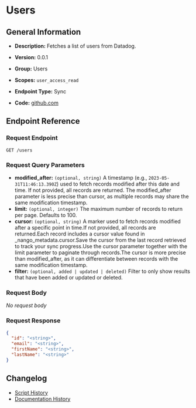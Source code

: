 <!-- BEGIN GENERATED CONTENT -->
# Users

## General Information

- **Description:** Fetches a list of users from Datadog.

- **Version:** 0.0.1
- **Group:** Users
- **Scopes:** `user_access_read`
- **Endpoint Type:** Sync
- **Code:** [github.com](https://github.com/NangoHQ/integration-templates/tree/main/integrations/datadog/syncs/users.ts)


## Endpoint Reference

### Request Endpoint

`GET /users`

### Request Query Parameters

- **modified_after:** `(optional, string)` A timestamp (e.g., `2023-05-31T11:46:13.390Z`) used to fetch records modified after this date and time. If not provided, all records are returned. The modified_after parameter is less precise than cursor, as multiple records may share the same modification timestamp.
- **limit:** `(optional, integer)` The maximum number of records to return per page. Defaults to 100.
- **cursor:** `(optional, string)` A marker used to fetch records modified after a specific point in time.If not provided, all records are returned.Each record includes a cursor value found in _nango_metadata.cursor.Save the cursor from the last record retrieved to track your sync progress.Use the cursor parameter together with the limit parameter to paginate through records.The cursor is more precise than modified_after, as it can differentiate between records with the same modification timestamp.
- **filter:** `(optional, added | updated | deleted)` Filter to only show results that have been added or updated or deleted.

### Request Body

_No request body_

### Request Response

```json
{
  "id": "<string>",
  "email": "<string>",
  "firstName": "<string>",
  "lastName": "<string>"
}
```

## Changelog

- [Script History](https://github.com/NangoHQ/integration-templates/commits/main/integrations/datadog/syncs/users.ts)
- [Documentation History](https://github.com/NangoHQ/integration-templates/commits/main/integrations/datadog/syncs/users.md)

<!-- END  GENERATED CONTENT -->

